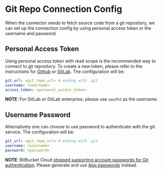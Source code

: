 # Git Repo Connection Config

When the connector needs to fetch source code from a git repository, we can set up the connection config by using personal access token or the username and password. 

## Personal Access Token

Using personal access token with read scope is the recommended way to connect to git repository. To create a new token, please refer to the instructions for [Github](https://docs.github.com/en/authentication/keeping-your-account-and-data-secure/creating-a-personal-access-token) or [GitLab](https://docs.gitlab.com/ee/user/profile/personal_access_tokens.html#create-a-personal-access-token). The configuration will be:

```yaml
git_url: <git_repo_url> # ending with .git
username: <username>
access_token: <personal_access_token>
```

**NOTE**: For GitLab or GitLab enterprise, please use `oauth2` as the username.

## Username Password

Alternatively one can choose to use password to authenticate with the git service. The configuration will be:

```yaml
git_url: <git_repo_url> # ending with .git
username: <username>
password: <password>
```

**NOTE**: BitBucket Cloud [stopped supporting account passwords for Git authentication](https://atlassian.community/t5/x/x/ba-p/1948231). Please generate and use [App passwords](https://support.atlassian.com/bitbucket-cloud/docs/app-passwords/) instead.
